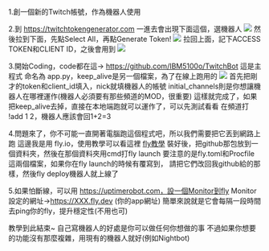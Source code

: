 1.創一個新的Twitch帳號，作為機器人使用

2.到 https://twitchtokengenerator.com
一進去會出現下面這個，選機器人
![](https://hackmd.io/_uploads/SJhSsuCs3.png)
然後拉到下面，先點Select All，再點Generate Token!
![](https://hackmd.io/_uploads/HyVEndCo3.png)
拉回上面，記下ACCESS TOKEN和CLIENT ID，之後會用到
![](https://hackmd.io/_uploads/ByXd6_Rsn.png)

3.開始Coding，code都在這→ https://github.com/IBM5100o/TwitchBot
這是主程式 命名為 app.py，keep_alive是另一個檔案，為了在線上跑用的
![](https://hackmd.io/_uploads/ryOMxKRsh.png)
首先把剛才的token和client_id填入，nick就填機器人的帳號
initial_channels則是你想讓機器人在哪裡運作(機器人必須要有那些頻道的MOD，很重要)
這樣就完成了，如果把keep_alive去掉，直接在本地端跑就可以運作了，可以先測試看看
在頻道打 !add 1 2，機器人應該會回1+2=3

4.問題來了，你不可能一直開著電腦跑這個程式吧，所以我們需要把它丟到網路上跑
這邊我是用 fly.io，使用教學可以看這裡 [fly教學](https://uu9924079.medium.com/fly-io-%E4%BD%BF%E7%94%A8%E5%BF%83%E5%BE%97-%E5%BE%9E%E8%A8%BB%E5%86%8A-%E4%BD%88%E7%BD%B2-nodejs-%E5%B0%88%E6%A1%88%E5%88%B0%E7%B6%B2%E5%9F%9F%E8%A8%AD%E5%AE%9A-2fee3b64fbe6)
裝好後，把github那包放到一個資料夾，然後在那個資料夾用cmd打fly launch
要注意的是fly.toml和Procfile這兩個檔案，如果你在fly launch的時候有覆寫到，
請把它們改回我github給的那樣，然後fly deploy機器人就上線了

5.如果怕斷線，可以用 https://uptimerobot.com，設一個Monitor到fly
Monitor設定的網址→https://XXX.fly.dev (你的app網址)
簡單來說就是它會每隔一段時間去ping你的fly，提升穩定性(不用也可)

教學到此結束~
自己寫機器人的好處是你可以做任何你想做的事
不過如果你想要的功能沒有那麼複雜，用現有的機器人就好(例如Nightbot)